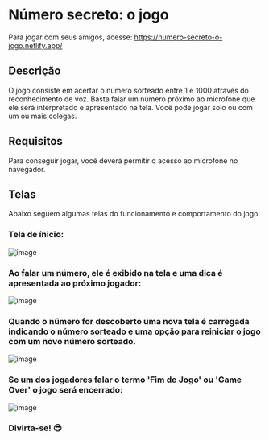 # Número secreto: o jogo

Para jogar com seus amigos, acesse: https://numero-secreto-o-jogo.netlify.app/

## Descrição
O jogo consiste em acertar o número sorteado entre 1 e 1000 através do reconhecimento de voz.
Basta falar um número próximo ao microfone que ele será interpretado e apresentado na tela.
Você pode jogar solo ou com um ou mais colegas.

## Requisitos
Para conseguir jogar, você deverá permitir o acesso ao microfone no navegador.

## Telas

Abaixo seguem algumas telas do funcionamento e comportamento do jogo.

### Tela de ínicio:
![image](https://user-images.githubusercontent.com/87450953/206048445-433da933-b593-4ed2-82ec-553fd5ce8745.png)

### Ao falar um número, ele é exibido na tela e uma dica é apresentada ao próximo jogador:
![image](https://user-images.githubusercontent.com/87450953/206048740-d6f621a3-b9ec-4d0e-9328-1d2478320a36.png)

### Quando o número for descoberto uma nova tela é carregada indicando o número sorteado e uma opção para reiniciar o jogo com um novo número sorteado.
![image](https://user-images.githubusercontent.com/87450953/206049825-ca26584e-8633-4455-9560-9e59b35b495d.png)

### Se um dos jogadores falar o termo 'Fim de Jogo' ou 'Game Over' o jogo será encerrado:
![image](https://user-images.githubusercontent.com/87450953/206050391-7b2d9eb0-32c7-4b4a-91e1-2feda4388518.png)


### Divirta-se! 😎
